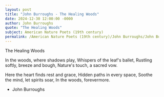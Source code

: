 ```yaml
---
layout: post
title: "John Burroughs - The Healing Woods"
date: 2024-12-30 12:00:00 -0000
author: John Burroughs
quote: "The Healing Woods"
subject: American Nature Poets (19th century)
permalink: /American Nature Poets (19th century)/John Burroughs/John Burroughs - The Healing Woods
---
```


The Healing Woods

In the woods, where shadows play,
Whispers of the leaf's ballet,
Rustling softly, breeze and bough,
Nature's touch, a sacred vow.

Here the heart finds rest and grace,
Hidden paths in every space,
Soothe the mind, let spirits soar,
In the woods, forevermore.

- John Burroughs
